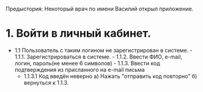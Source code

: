 

Предыстория: Некоторый врач по имени Василий открыл приложение.

# 1. Войти в личный кабинет.
   - 1.1 Пользователь с таким логином не зарегистрирован в системе.
    - 1.1.1. Зарегистрироваться в системе.
    - 1.1.2. Ввести ФИО, e-mail, логин, пароль(не менее 6 символов)
    - 1.1.3. Ввести код подтверждения из присланного на e-mail письма
      - 1.1.3.1 Код введён неверно
              а) Нажать "отправить код повторно"
              б) вернуться к 1.1.3.

